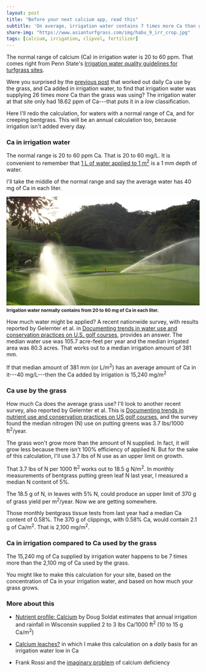 ```yaml
---
layout: post
title: "Before your next calcium app, read this"
subtitle: 'On average, irrigation water contains 7 times more Ca than grass uses'
share-img: "https://www.asianturfgrass.com/img/habu_9_irr_crop.jpg"
tags: [calcium, irrigation, clipvol, fertilizer]
---
```


The normal range of calcium (Ca) in irrigation water is 20 to 60 ppm. That comes right from Penn State's [Irrigation water quality guidelines for turfgrass sites](https://extension.psu.edu/irrigation-water-quality-guidelines-for-turfgrass-sites).

Were you surprised by the [previous post](https://www.asianturfgrass.com/2020-02-14-calcium-leaches/) that worked out daily Ca use by the grass, and Ca added in irrigation water, to find that irrigation water was supplying 26 times *more* Ca than the grass was using? The irrigation water at that site only had 18.62 ppm of Ca---that puts it in a *low* classification. 

Here I'll redo the calculation, for waters with a normal range of Ca, and for creeping bentgrass. This will be an annual calculation too, because irrigation isn't added every day.

### Ca in irrigation water

The normal range is 20 to 60 ppm Ca. That is 20 to 60 mg/L. It is convenient to remember that [1 L of water applied to 1 m<sup>2</sup>](http://files.asianturfgrass.com/201409_woods_gcm_metric.pdf) is a 1 mm depth of water.

I'll take the middle of the normal range and say the average water has 40 mg of Ca in each liter. 

![habu irrigation 9 green](/img/habu_9_irr_crop.jpg)
<small><strong>Irrigation water normally contains from 20 to 60 mg of Ca in each liter.</strong></small>

How much water might be applied? A recent nationwide survey, with results reported by Gelernter et al. in [Documenting trends in water use and conservation practices on U.S. golf courses](https://doi.org/10.2134/cftm2015.0149), provides an answer. The median water use was 105.7 acre-feet per year and the median irrigated area was 80.3 acres. That works out to a median irrigation amount of 381 mm. 

If that median amount of 381 mm (or L/m<sup>2</sup>) has an average amount of Ca in it---40 mg/L---then the Ca added by irrigation is 15,240 mg/m<sup>2</sup>

### Ca use by the grass

How much Ca does the average grass use? I'll look to another recent survey, also reported by Gelernter et al. This is [Documenting trends in nutrient use and conservation practices on US golf courses](https://doi.org/10.2134/cftm2015.0225), and the survey found the median nitrogen (N) use on putting greens was 3.7 lbs/1000 ft<sup>2</sup>/year.

The grass won't grow more than the amount of N supplied. In fact, it will grow less because there isn't 100% efficiency of applied N. But for the sake of this calculation, I'll use 3.7 lbs of N use as an upper limit on growth.

That 3.7 lbs of N per 1000 ft<sup>2</sup> works out to 18.5 g N/m<sup>2</sup>. In monthly measurements of bentgrass putting green leaf N last year, I measured a median N content of 5%. 

The 18.5 g of N, in leaves with 5% N, could produce an upper limit of 370 g of grass yield per m<sup>2</sup>/year. Now we are getting somewhere. 

Those monthly bentgrass tissue tests from last year had a median Ca content of 0.58%. The 370 g of clippings, with 0.58% Ca, would contain 2.1 g of Ca/m<sup>2</sup>. That is 2,100 mg/m<sup>2</sup>.

### Ca in irrigation compared to Ca used by the grass

The 15,240 mg of Ca supplied by irrigation water happens to be 7 times more than the 2,100 mg of Ca used by the grass.

You might like to make this calculation for your site, based on the concentration of Ca in your irrigation water, and based on how much your grass grows.

### More about this

* [Nutrient profile: Calcium](http://tic.msu.edu/tgif/flink?recno=147597) by Doug Soldat estimates that annual irrigation and rainfall in Wisconsin supplied 2 to 3 lbs Ca/1000 ft<sup>2</sup> (10 to 15 g Ca/m<sup>2</sup>)

* [Calcium leaches?](https://www.asianturfgrass.com/2020-02-14-calcium-leaches/) in which I make this calculation on a *daily* basis for an irrigation water low in Ca

* Frank Rossi and the [imaginary problem](https://www.blog.asianturfgrass.com/2012/06/calcium-deficiency-in-turfgrass-an-imaginary-problem.html) of calcium deficiency



